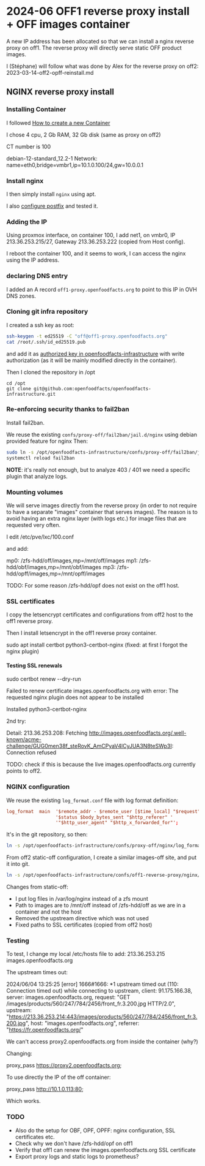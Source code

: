 # 2024-06 OFF1 reverse proxy install + OFF images container

A new IP address has been allocated so that we can install a nginx reverse proxy on off1.
The reverse proxy will directly serve static OFF product images.

I (Stéphane) will follow what was done by Alex for the reverse proxy on off2: 2023-03-14-off2-opff-reinstall.md 


## NGINX reverse proxy install

### Installing Container

I followed [How to create a new Container](../proxmox.md#how-to-create-a-new-container)

I chose 4 cpu, 2 Gb RAM, 32 Gb disk (same as proxy on off2)

CT number is 100

debian-12-standard_12.2-1
Network: name=eth0,bridge=vmbr1,ip=10.1.0.100/24,gw=10.0.0.1

### Install nginx

I then simply install `nginx` using apt.

I also [configure postfix](../mail#postfix-configuration) and tested it.

### Adding the IP

Using proxmox interface, on container 100, I add net1, on vmbr0, IP 213.36.253.215/27, Gateway 213.36.253.222 (copied from Host config).

I reboot the container 100, and it seems to work, I can access the nginx using the IP address.

### declaring DNS entry

I added an A record `off1-proxy.openfoodfacts.org` to point to this IP in OVH DNS zones.

### Cloning git infra repository

I created a ssh key as root:
```bash
ssh-keygen -t ed25519 -C "off@off1-proxy.openfoodfacts.org"
cat /root/.ssh/id_ed25519.pub
```
and add it as [authorized key in openfoodfacts-infrastructure](https://github.com/openfoodfacts/openfoodfacts-infrastructure/settings/keys) with write authorization (as it will be mainly modified directly in the container).


Then I cloned the repository in /opt
```
cd /opt
git clone git@github.com:openfoodfacts/openfoodfacts-infrastructure.git
```

### Re-enforcing security thanks to fail2ban

Install fail2ban.

We reuse the existing `confs/proxy-off/fail2ban/jail.d/nginx` using debian provided feature for nginx
Then:
```bash
sudo ln -s /opt/openfoodfacts-infrastructure/confs/proxy-off/fail2ban/jail.d/nginx.conf /etc/fail2ban/jail.d/
systemctl reload fail2ban
```

**NOTE**: it's really not enough, but to analyze 403 / 401 we need a specific plugin that analyze logs.

### Mounting volumes

We will serve images directly from the reverse proxy (in order to not require to have a separate "images" container that serves images). The reason is to avoid having an extra nginx layer (with logs etc.) for image files that are requested very often.

I edit /etc/pve/lxc/100.conf

and add:

mp0: /zfs-hdd/off/images,mp=/mnt/off/images
mp1: /zfs-hdd/obf/images,mp=/mnt/obf/images
mp3: /zfs-hdd/opff/images,mp=/mnt/opff/images

TODO: For some reason /zfs-hdd/opf does not exist on the off1 host.


### SSL certificates

I copy the letsencrypt certificates and configurations from off2 host to the off1 reverse proxy.

Then I install letsencrypt in the off1 reverse proxy container.

sudo apt install certbot python3-certbot-nginx
(fixed: at first I forgot the nginx plugin)

#### Testing SSL renewals

sudo certbot renew --dry-run

Failed to renew certificate images.openfoodfacts.org with error: The requested nginx plugin does not appear to be installed

Installed python3-certbot-nginx

2nd try:

Detail: 213.36.253.208: Fetching http://images.openfoodfacts.org/.well-known/acme-challenge/GUG0men38f_steRovK_AmCPyaV4lCyJUA3N8teSWp3I: Connection refused

TODO: check if this is because the live images.openfoodfacts.org currently points to off2.


### NGINX configuration

We reuse the existing `log_format.conf` file with log format definition:
```conf
log_format  main  '$remote_addr - $remote_user [$time_local] "$request" '
                  '$status $body_bytes_sent "$http_referer" '
                  '"$http_user_agent" "$http_x_forwarded_for"';
```
It's in the git repository, so then:

```bash
ln -s /opt/openfoodfacts-infrastructure/confs/proxy-off/nginx/log_format.conf /etc/nginx/conf.d/log_format.conf
```

From off2 static-off configuration, I create a similar images-off site, and put it into git.

```bash
ln -s /opt/openfoodfacts-infrastructure/confs/off1-reverse-proxy/nginx/sites-available/images-off /etc/nginx/sites-enabled/
```

Changes from static-off:
- I put log files in /var/log/nginx instead of a zfs mount
- Path to images are to /mnt/off instead of /zfs-hdd/off as we are in a container and not the host
- Removed the upstream directive which was not used
- Fixed paths to SSL certificates (copied from off2 host)


### Testing

To test, I change my local /etc/hosts file to add:
213.36.253.215 images.openfoodfacts.org

The upstream times out:

2024/06/04 13:25:25 [error] 1666#1666: *1 upstream timed out (110: Connection timed out) while connecting to upstream, client: 91.175.166.38, server: images.openfoodfacts.org, request: "GET /images/products/560/247/784/2456/front_fr.3.200.jpg HTTP/2.0", upstream: "https://213.36.253.214:443/images/products/560/247/784/2456/front_fr.3.200.jpg", host: "images.openfoodfacts.org", referrer: "https://fr.openfoodfacts.org/"

We can't access proxy2.openfoodfacts.org from inside the container (why?)

Changing:

proxy_pass              https://proxy2.openfoodfacts.org;

To use directly the IP of the off container:

proxy_pass              http://10.1.0.113:80;

Which works.


### TODO

- Also do the setup for OBF, OPF, OPFF: nginx configuration, SSL certificates etc.
- Check why we don't have /zfs-hdd/opf on off1
- Verify that off1 can renew the images.openfoodfacts.org SSL certificate
- Export proxy logs and static logs to prometheus?